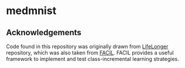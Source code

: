 # medmnist

## Acknowledgements

Code found in this repository was originally drawn from [LifeLonger](https://github.com/mmderakhshani/LifeLonger) repository, which was also taken from [FACIL](https://github.com/mmasana/FACIL). FACIL provides a useful framework to implement and test class-incremental learning strategies.
